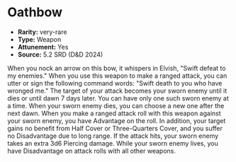 
# Oathbow

* **Rarity:** very-rare
* **Type:** Weapon
* **Attunement:** Yes
* **Source:** 5.2 SRD (D&D 2024)


When you nock an arrow on this bow, it whispers in Elvish, "Swift defeat to my enemies." When you use this weapon to make a ranged attack, you can utter or sign the following command words: "Swift death to you who have wronged me." The target of your attack becomes your sworn enemy until it dies or until dawn 7 days later. You can have only one such sworn enemy at a time. When your sworn enemy dies, you can choose a new one after the next dawn. When you make a ranged attack roll with this weapon against your sworn enemy, you have Advantage on the roll. In addition, your target gains no benefit from Half Cover or Three-Quarters Cover, and you suffer no Disadvantage due to long range. If the attack hits, your sworn enemy takes an extra 3d6 Piercing damage. While your sworn enemy lives, you have Disadvantage on attack rolls with all other weapons.
